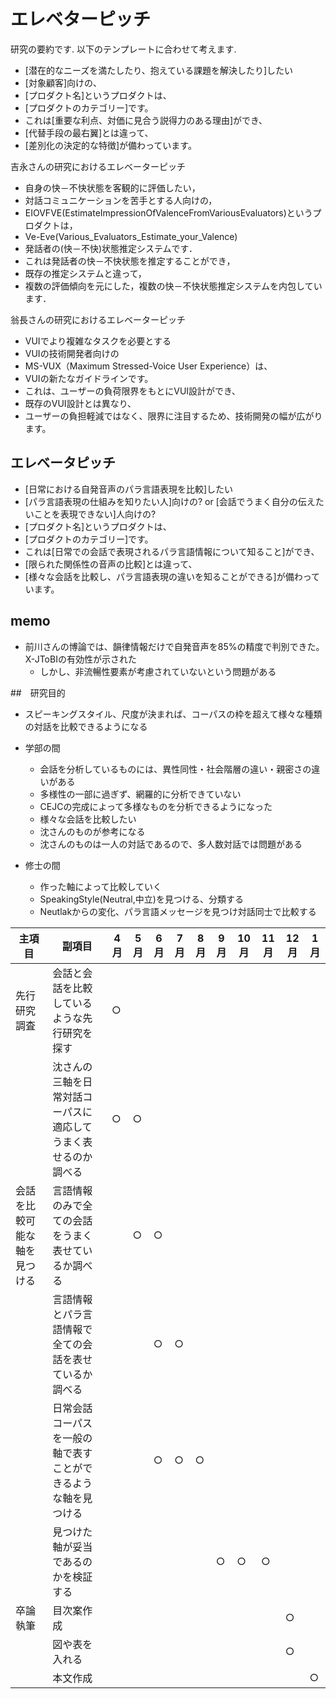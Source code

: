 # エレベターピッチ
研究の要約です. 以下のテンプレートに合わせて考えます.
- [潜在的なニーズを満たしたり、抱えている課題を解決したり]したい
- [対象顧客]向けの、
- [プロダクト名]というプロダクトは、
- [プロダクトのカテゴリー]です。
- これは[重要な利点、対価に見合う説得力のある理由]ができ、
- [代替手段の最右翼]とは違って、
- [差別化の決定的な特徴]が備わっています。

吉永さんの研究におけるエレベーターピッチ
- 自身の快－不快状態を客観的に評価したい，
- 対話コミュニケーションを苦手とする人向けの，
- EIOVFVE(EstimateImpressionOfValenceFromVariousEvaluators)というプロダクトは，
- Ve-Eve(Various_Evaluators_Estimate_your_Valence)
- 発話者の(快－不快)状態推定システムです．
- これは発話者の快－不快状態を推定することができ，
- 既存の推定システムと違って，
- 複数の評価傾向を元にした，複数の快－不快状態推定システムを内包しています．

翁長さんの研究におけるエレベーターピッチ
- VUIでより複雑なタスクを必要とする
- VUIの技術開発者向けの
- MS-VUX（Maximum Stressed-Voice User Experience）は、
- VUIの新たなガイドラインです。
- これは、ユーザーの負荷限界をもとにVUI設計ができ、
- 既存のVUI設計とは異なり、
- ユーザーの負担軽減ではなく、限界に注目するため、技術開発の幅が広がります。

## エレベータピッチ
- [日常における自発音声のパラ言語表現を比較]したい
- [パラ言語表現の仕組みを知りたい人]向けの?  or [会話でうまく自分の伝えたいことを表現できない]人向けの?
- [プロダクト名]というプロダクトは、
- [プロダクトのカテゴリー]です。
- これは[日常での会話で表現されるパラ言語情報について知ること]ができ、
- [限られた関係性の音声の比較]とは違って、
- [様々な会話を比較し、パラ言語表現の違いを知ることができる]が備わっています。

## memo
- 前川さんの博論では、韻律情報だけで自発音声を85%の精度で判別できた。X-JToBIの有効性が示された
  - しかし、非流暢性要素が考慮されていないという問題がある 

##　研究目的

- スピーキングスタイル、尺度が決まれば、コーパスの枠を超えて様々な種類の対話を比較できるようになる


- 学部の間
  - 会話を分析しているものには、異性同性・社会階層の違い・親密さの違いがある
  - 多様性の一部に過ぎず、網羅的に分析できていない
  - CEJCの完成によって多様なものを分析できるようになった
  - 様々な会話を比較したい
  - 沈さんのものが参考になる
  - 沈さんのものは一人の対話であるので、多人数対話では問題がある
- 修士の間
  - 作った軸によって比較していく
  - SpeakingStyle(Neutral,中立)を見つける、分類する
  - Neutlakからの変化、パラ言語メッセージを見つけ対話同士で比較する

|主項目|副項目|4月|5月|6月|7月|8月|9月|10月|11月|12月|1月|
|---|---|---|---|---|---|---|---|---|---|---|---|
|先行研究調査|会話と会話を比較しているような先行研究を探す|○||||||||||
||沈さんの三軸を日常対話コーパスに適応してうまく表せるのか調べる|○|○|||||||||
|会話を比較可能な軸を見つける|言語情報のみで全ての会話をうまく表せているか調べる||○|○||||||||
||言語情報とパラ言語情報で全ての会話を表せているか調べる|||○|○|||||||
||日常会話コーパスを一般の軸で表すことができるような軸を見つける|||○|○|○||||||
||見つけた軸が妥当であるのかを検証する||||||○|○|○|||
|卒論執筆|目次案作成|||||||||○||
||図や表を入れる|||||||||○||
||本文作成||||||||||○|
